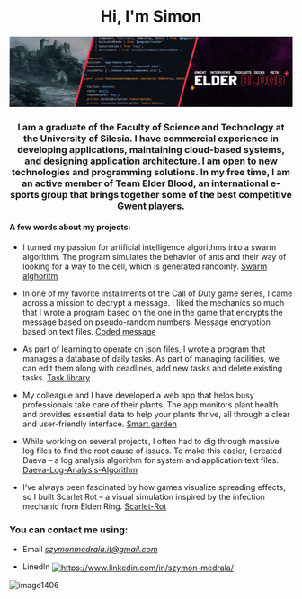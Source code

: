 <h1 align="center" class="custom-font">Hi, I'm Simon</h1>

![image](https://github.com/Ratamahattaa/Ratamahattaa/blob/master/git-main-header.png)<link href="https://fonts.googleapis.com/css2?family=Raleway&display=swap" rel="stylesheet">

<h3 style="text-align: center;">
  I am a graduate of the Faculty of Science and Technology at the University of Silesia. 
  I have commercial experience in developing applications, maintaining cloud-based systems, 
  and designing application architecture. I am open to new technologies and programming solutions. 
  In my free time, I am an active member of Team Elder Blood, an international e-sports group that 
  brings together some of the best competitive Gwent players.
</h3>
    
 <h4> A few words about my projects: </h4>

- I turned my passion for artificial intelligence algorithms into a swarm algorithm.
 The program simulates the behavior of ants and their way of looking for a way to the cell, which is generated randomly. [Swarm alghoritm](https://github.com/Ratamahattaa/SwarmAlgorithm)

- In one of my favorite installments of the Call of Duty game series, I came across a mission to decrypt a message. I liked the mechanics so much that I wrote a program based on the one in the game that encrypts the message based on pseudo-random numbers.
  Message encryption based on text files. [Coded message](https://github.com/Ratamahattaa/CodedMessage)

- As part of learning to operate on json files, I wrote a program that manages a database of daily tasks.
  As part of managing facilities, we can edit them along with deadlines, add new tasks and delete existing tasks. [Task library](https://github.com/Ratamahattaa/Task-library)

- My colleague and I have developed a web app that helps busy professionals take care of their plants. The app monitors plant health and provides essential data to help your plants thrive, all through a clear and user-friendly interface. [Smart garden](https://github.com/Ratamahattaa/SmartGarden)

- While working on several projects, I often had to dig through massive log files to find the root cause of issues. To make this easier, I created Daeva – a log analysis algorithm for system and application text files. [Daeva-Log-Analysis-Algorithm](https://github.com/Ratamahattaa/Daeva-Log-Analysis-Algorithm)

- I’ve always been fascinated by how games visualize spreading effects, so I built Scarlet Rot – a visual simulation inspired by the infection mechanic from Elden Ring. [Scarlet-Rot](https://github.com/Ratamahattaa/Scarlet-Rot)

<h3 align="left">You can contact me using:</h3>
<p>   
    
- Email *szymonmedrala.it@gmail.com*
    
- LinedIn [<img align="center" src="https://raw.githubusercontent.com/rahuldkjain/github-profile-readme-generator/master/src/images/icons/Social/linked-in-alt.svg" alt="https://www.linkedin.com/in/szymon-medrala/" height="30" width="40" />](https://www.linkedin.com/in/szymon-medrala/)
</p>

![image1406](https://github.com/Ratamahattaa/Ratamahattaa/blob/master/git-wallpaper.png)
